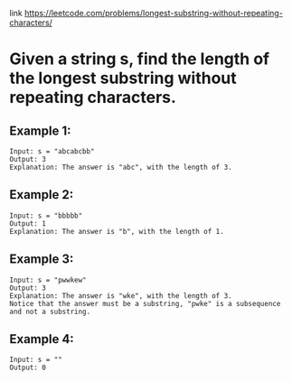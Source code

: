 link https://leetcode.com/problems/longest-substring-without-repeating-characters/

# Given a string s, find the length of the longest substring without repeating characters.

## Example 1:
    Input: s = "abcabcbb"
    Output: 3
    Explanation: The answer is "abc", with the length of 3.

## Example 2:
    Input: s = "bbbbb"
    Output: 1
    Explanation: The answer is "b", with the length of 1.

## Example 3:
    Input: s = "pwwkew"
    Output: 3
    Explanation: The answer is "wke", with the length of 3.
    Notice that the answer must be a substring, "pwke" is a subsequence and not a substring.

## Example 4:
    Input: s = ""
    Output: 0
